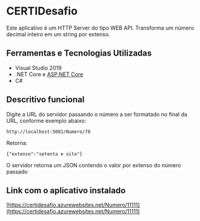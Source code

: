 # CERTIDesafio
Este aplicativo é um HTTP Server do tipo WEB API.
Transforma um número decimal inteiro em um string por extenso.

## Ferramentas e Tecnologias Utilizadas

- Visual Studio 2019
- .NET Core e [ASP.NET Core](https://github.com/aspnet/AspNetCore.Docs)
- C#

## Descritivo funcional

Digite a URL do servidor passando o número a ser formatado no final da URL, conforme exemplo abaixo:

```console
http://localhost:5001/Numero/78
```
Retorna:
```console
{"extenso":"setenta e oito"}
```
O servidor retorna um JSON contendo o valor por extenso do número passado

## Link com o aplicativo instalado

[https://certidesafio.azurewebsites.net/Numero/11111](https://certidesafio.azurewebsites.net/Numero/11111)
